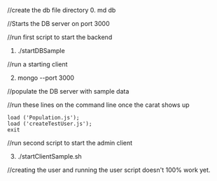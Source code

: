 //create the db file directory 0. md db

//Starts the DB server on port 3000

//run first script to start the backend
1. ./startDBSample

//run a starting client

2. mongo --port 3000

//populate the DB server with sample data

//run these lines on the command line once the carat shows up

    load ('Population.js'); 
    load ('createTestUser.js'); 
    exit

//run second script to start the admin client 

3. ./startClientSample.sh

//creating the user and running the user script doesn't 100% work yet.
